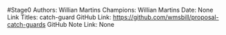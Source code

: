 #Stage0
Authors: Willian Martins
Champions: Willian Martins
Date: None
Link Titles: catch-guard
GitHub Link: https://github.com/wmsbill/proposal-catch-guards
GitHub Note Link: None
